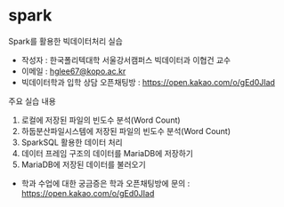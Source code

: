 # spark

Spark를 활용한 빅데이터처리 실습

* 작성자 : 한국폴리텍대학 서울강서캠퍼스 빅데이터과 이협건 교수
* 이메일 : hglee67@kopo.ac.kr
* 빅데이터학과 입학 상담 오픈채팅방 : https://open.kakao.com/o/gEd0JIad

주요 실습 내용
1. 로컬에 저장된 파일의 빈도수 분석(Word Count)
2. 하둡분산파일시스템에 저장된 파일의 빈도수 분석(Word Count)
3. SparkSQL 활용한 데이터 처리
4. 데이터 프레임 구조의 데이터를 MariaDB에 저장하기
5. MariaDB에 저장된 데이터를 불러오기

* 학과 수업에 대한 궁금증은 학과 오픈채팅방에 문의 : https://open.kakao.com/o/gEd0JIad

